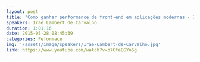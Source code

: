 ```yaml
---
layout: post
title: "Como ganhar performance de front-end em aplicações modernas - Iraê Lambert de Carvalho"
speakers: Iraê Lambert de Carvalho
duration: 1:01:16
date: 2015-05-28 08:45:39
categories: Peformace
img: '/assets/image/speakers/Irae-Lambert-de-Carvalho.jpg'
link: https://www.youtube.com/watch?v=b7CfeEGYoSg
---
```


